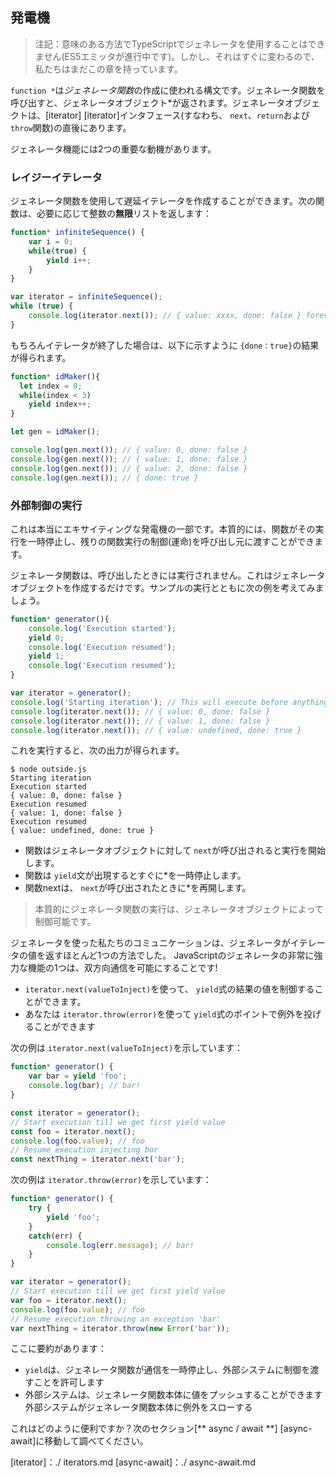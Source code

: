 ## 発電機

> 注記：意味のある方法でTypeScriptでジェネレータを使用することはできません(ES5エミッタが進行中です)。しかし、それはすぐに変わるので、私たちはまだこの章を持っています。

`function *`は*ジェネレータ関数*の作成に使われる構文です。ジェネレータ関数を呼び出すと、ジェネレータオブジェクト*が返されます。ジェネレータオブジェクトは、[iterator] [iterator]インタフェース(すなわち、 `next`、`return`および `throw`関数)の直後にあります。

ジェネレータ機能には2つの重要な動機があります。

### レイジーイテレータ

ジェネレータ関数を使用して遅延イテレータを作成することができます。次の関数は、必要に応じて整数の**無限**リストを返します：

```ts
function* infiniteSequence() {
    var i = 0;
    while(true) {
        yield i++;
    }
}

var iterator = infiniteSequence();
while (true) {
    console.log(iterator.next()); // { value: xxxx, done: false } forever and ever
}
```

もちろんイテレータが終了した場合は、以下に示すように `{done：true}`の結果が得られます。

```ts
function* idMaker(){
  let index = 0;
  while(index < 3)
    yield index++;
}

let gen = idMaker();

console.log(gen.next()); // { value: 0, done: false }
console.log(gen.next()); // { value: 1, done: false }
console.log(gen.next()); // { value: 2, done: false }
console.log(gen.next()); // { done: true }
```

### 外部制御の実行
これは本当にエキサイティングな発電機の一部です。本質的には、関数がその実行を一時停止し、残りの関数実行の制御(運命)を呼び出し元に渡すことができます。

ジェネレータ関数は、呼び出したときには実行されません。これはジェネレータオブジェクトを作成するだけです。サンプルの実行とともに次の例を考えてみましょう。

```ts
function* generator(){
    console.log('Execution started');
    yield 0;
    console.log('Execution resumed');
    yield 1;
    console.log('Execution resumed');
}

var iterator = generator();
console.log('Starting iteration'); // This will execute before anything in the generator function body executes
console.log(iterator.next()); // { value: 0, done: false }
console.log(iterator.next()); // { value: 1, done: false }
console.log(iterator.next()); // { value: undefined, done: true }
```

これを実行すると、次の出力が得られます。

```
$ node outside.js
Starting iteration
Execution started
{ value: 0, done: false }
Execution resumed
{ value: 1, done: false }
Execution resumed
{ value: undefined, done: true }
```

* 関数はジェネレータオブジェクトに対して `next`が呼び出されると実行を開始します。
* 関数は `yield`文が出現するとすぐに*を一時停止します。
* 関数nextは、 `next`が呼び出されたときに*を再開します。

> 本質的にジェネレータ関数の実行は、ジェネレータオブジェクトによって制御可能です。

ジェネレータを使った私たちのコミュニケーションは、ジェネレータがイテレータの値を返すほとんど1つの方法でした。 JavaScriptのジェネレータの非常に強力な機能の1つは、双方向通信を可能にすることです!

* `iterator.next(valueToInject)`を使って、 `yield`式の結果の値を制御することができます。
* あなたは `iterator.throw(error)`を使って `yield`式のポイントで例外を投げることができます

次の例は `iterator.next(valueToInject)`を示しています：

```ts
function* generator() {
    var bar = yield 'foo';
    console.log(bar); // bar!
}

const iterator = generator();
// Start execution till we get first yield value
const foo = iterator.next();
console.log(foo.value); // foo
// Resume execution injecting bar
const nextThing = iterator.next('bar');
```

次の例は `iterator.throw(error)`を示しています：

```ts
function* generator() {
    try {
        yield 'foo';
    }
    catch(err) {
        console.log(err.message); // bar!
    }
}

var iterator = generator();
// Start execution till we get first yield value
var foo = iterator.next();
console.log(foo.value); // foo
// Resume execution throwing an exception 'bar'
var nextThing = iterator.throw(new Error('bar'));
```

ここに要約があります：
* `yield`は、ジェネレータ関数が通信を一時停止し、外部システムに制御を渡すことを許可します
* 外部システムは、ジェネレータ関数本体に値をプッシュすることができます
外部システムがジェネレータ関数本体に例外をスローする

これはどのように便利ですか？次のセクション[** async / await **] [async-await]に移動して調べてください。

[iterator]：./ iterators.md
[async-await]：./ async-await.md
